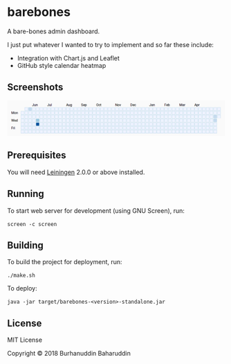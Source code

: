 # barebones

A bare-bones admin dashboard.

I just put whatever I wanted to try to implement and so far these include:

* Integration with Chart.js and Leaflet
* GitHub style calendar heatmap

## Screenshots

![alt text](https://raw.githubusercontent.com/burhanloey/barebones/master/screenshots/calendar_heatmap.png "GitHub style calendar heatmap")

## Prerequisites

You will need [Leiningen][] 2.0.0 or above installed.

[leiningen]: https://github.com/technomancy/leiningen

## Running

To start web server for development (using GNU Screen), run:

    screen -c screen
    
## Building

To build the project for deployment, run:

    ./make.sh

To deploy:

    java -jar target/barebones-<version>-standalone.jar

## License

MIT License

Copyright © 2018 Burhanuddin Baharuddin

